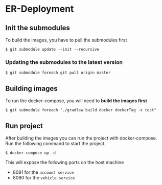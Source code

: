 # ER-Deployment

## Init the submodules
To build the images, you have to pull the submodules first

```
$ git submodule update --init --recursive
```

### Updating the submodules to the latest version
```
$ git submodule foreach git pull origin master
```

## Building images
To run the docker-compose, you will need to **build the images first**

```
$ git submodule foreach "./gradlew build docker dockerTag -x test" 
```

## Run project
After building the images you can run the project with docker-compose. Run the following command to start the project.

```
$ docker-compose up -d
```

This will expose the following ports on the host machine
- 8081 for the  `account service`
- 8080 for the  `vehicle service`
